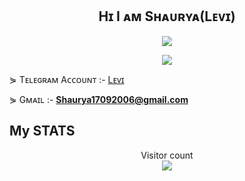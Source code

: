 
<h2 align="center">
    Hɪ I ᴀᴍ Sʜᴀᴜʀʏᴀ(Lᴇᴠɪ)
</h2>

<div align="center">
  <img src="https://readme-typing-svg.herokuapp.com?color=ffd700&center=true&lines=~+Working+On+Telegram+Bots;Noob+Developer+From+India🕊️&width=350&height=100">
</div>

<p align="center">
  <img src="https://graph.org//file/4f5f20bd65c60a569a3b3.jpg">
</p>

⋟ Tᴇʟᴇɢʀᴀᴍ Aᴄᴄᴏᴜɴᴛ :- [Lᴇᴠɪ](https://t.me/LeviAckerman1709)

⋟ Gᴍᴀɪʟ :- **Shaurya17092006@gmail.com**

## My STATS

<p align="center"> 
  Visitor count<br>
  <img src="https://profile-counter.glitch.me/shauryanoobhai/count.svg" />
</p>



<!--
**Shauryanoobhai/Shauryanoobhai** is a ✨ _special_ ✨ repository because its `README.md` (this file) appears on your GitHub profile.

Here are some ideas to get you started:

- 🔭 I’m currently working on ...
- 🌱 I’m currently learning ...
- 👯 I’m looking to collaborate on ...
- 🤔 I’m looking for help with ...
- 💬 Ask me about ...
- 📫 How to reach me: ...
- 😄 Pronouns: ...
- ⚡ Fun fact: ...
-->


<!--
**MegumiFushiguroo/MegumiFushiguroo** is a ✨ _special_ ✨ repository because its `README.md` (this file) appears on your GitHub profile.

Here are some ideas to get you started:

- 🔭 I’m currently working on ...
- 🌱 I’m currently learning ...
- 👯 I’m looking to collaborate on ...
- 🤔 I’m looking for help with ...
- 💬 Ask me about ...
- 📫 How to reach me: ...
- 😄 Pronouns: ...
- ⚡ Fun fact: ...
-->
